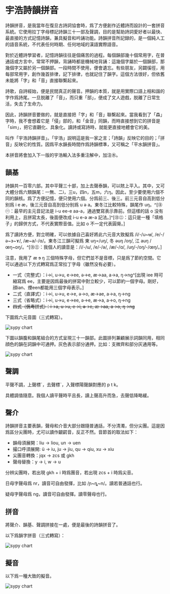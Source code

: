 # 宇浩詩韻拼音

詩韻拼音，是我當年在復旦古詩詞協會時，爲了方便創作近體詩而設計的一套拼音系統。它使用拉丁字母標記詩韻三十一部及聲調，目的是幫助詩詞愛好者以最快、最直接的方式記憶詩韻，兼具擬音和吟誦功能。詩韻拼音所記録的，是一個純人工的語音系統，不代表任何時期、任何地域的漢語實際語音。

對於近體詩學習者，記憶詩韻往往是個痛苦的過程。每個韻部幾十個常用字，在普通話或方言中，常常不押韻，背誦時都是機械地背誦：這幾個字屬於一個韻部，那幾個字又屬於另一個韻部。一段時間不使用，便會遺忘。有些朋友，另闢徯徑，用每部常用字，創作幾首排律，記下排律，也就記住了韻字。這個方法很好，但依舊未能將「字」和「音」直接聯繫起來。

詩歌，自詩經始，便是民間真正的聲音。押韻的本質，就是用實際口語上相和諧的字作爲詩尾。一旦脱離了「音」，而只重「部」，便成了文人遊戲，脱離了日常生活，失去了生命力。

因此，詩韻拼音要做的，就是直接把「字」和「音」聯繫起來。當我看到了「森」字時，我不會想着它是「侵」部的，和「金音」同韻，而時直接想到它的拼音是「sim」，把它直觀化、具象化。讀詩或寫詩時，就能更直接地體會它的美。

叫作「宇浩詩韻拼音」。「宇浩」説明這是我一家之言；「詩韻」反映它的目的；「拼音」反映它的性質。因爲平水韻長時間作爲詩韻標準，又可稱之「平水韻拼音」。

本拼音將會加入下一版的宇浩輸入法多重注解中，加注㊌。

## 韻基

詩韻共一百零六部。其中平聲三十部，加上去聲泰韻，可以賅上平入。其中，又可大體分爲六類韻尾：一無、二i，三u，四n，五m，六ŋ。因此，至少要使用六個不同的韻核。爲了方便記憶，便只使用六個。分爲前三、後三。前三元音自高到低分别爲 i e æ，後三元音自高到低分别爲 u ə a。東冬江比較特殊，韻尾作 uŋ。^[㊟㊀：最早的主元音記法是 i-u ee-e aa-a，通過雙寫表示靠前。但這樣的話 o 没有利用上，且拼寫太長，後面便改成 i-u e-ə æ-a 記法。]^[㊟㊁：這只是一種「填格子」的歸併方式，不代表實際音值。比如 o 不一定代表圓脣。]

爲了讀詩方便，對立明確，可以依據自己喜好將此六元音大致擬爲 /i/-/u~ʉ/, /e/-/ə~ɜ~ɤ/, /æ~a/-/ɑ/。東冬江三韻可擬爲 東 uŋ=/uŋ/, 冬 əuŋ /oŋ/, 江 auŋ /œŋ~ɒŋ/。^[㊟㊂：我個人的讀音是：/i/-/u/, /e/-/ə/, /æ/-/ɑ/, /uŋ/-/oŋ/-/œŋ/。]

注意，我用了 æ ɘ ŋ 三個特殊字母，但它們並不是音標，只是爲了節約空間。它可以通過以下方式轉寫爲正常拉丁字母（雖然没有必要）。

- 一式（完整式）：i->i, u->u, e->ee, ə->e, æ->aa, a->a, ŋ->ng^[出現 iee 時可縮寫爲 ee，主要是因爲最後的拼寫中對立較少，可以節約一個字母。剛好，顔ian、煙een都能用三個字母表示。]
- 二式（直譯式）：i->i, u->u, e->e, ə->o, æ->ae, a->a, ŋ->ng
- 三式（省略式）：i->i, u->u, e->ee, ə->e, æ->a, a->o, ŋ->ng
- ~~四式（僞粤拼式）：i->a, u->u, e->i, ə->e, æ->aa, a->o, ŋ->ng~~

下圖爲六元音圖（三式轉寫）。

![sypy chart](/sypy/sypy_vowels.png)

下圖以韻腹和韻尾組合的方式呈現三十一韻部。此圖排列兼顧展示詞韻同用，相同顔色的韻在詞韻中可通押。灰色表示部分通押。比如：支微齊和部分灰通用等。

![sypy chart](/sypy/sypy_chart.png)

## 聲調

平聲不調，上聲標ˊ，去聲標ˋ，入聲標陽聲韻對應的 p t k。

具體調值隨意。我個人讀平聲時平且長，讀上聲高升而急，去聲低降略緩。

## 聲介

詩韻拼音主要表韻，聲母和介音大部分跟隨普通話，不分清濁，但分尖團。這是因爲區分尖團時，尤可以讀作齦齶音，反正不然。音節首的取法如下：

- 韻母須展開：liu -> liou, un -> uen
- 撮口呼須展開: ü -> iu, ju -> jiu, qu -> qiu, xu -> xiu
- 尖團音轉換：jqx -> zcs 或 gkh
- 聲母替換：y -> i, w -> u

分辨尖團時，若出現 gkh + i 時爲團音，若出現 zcs + i 時爲尖音。

日母字聲母爲 nr，讀音可自由發揮，比如 /ɲ~ȵ~n/。讀若普通話也行。

疑母字聲母爲 ng，讀音可自由發揮。讀零聲母也行。

## 拼音

將聲介、韻基、聲調拼接在一處，便是最後的詩韻拼音了。

以下爲韻字拼音（三式轉寫）：

![sypy chart](/sypy/sypy_pinyin_chart.png)

## 擬音

以下爲一種大致的擬音。

![sypy chart](/sypy/sypy_ipa_chart.png)
